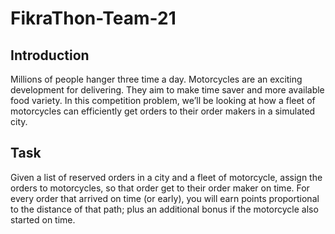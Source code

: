 # FikraThon-Team-21

## Introduction

Millions of people hanger three time a day. Motorcycles are an exciting
development for delivering. They aim to make time saver and more
available food variety.
In this competition problem, we’ll be looking at how a fleet of motorcycles
can efficiently get orders to their order makers in a simulated city.

## Task

Given a list of reserved orders in a city and a fleet of motorcycle, assign
the orders to motorcycles, so that order get to their order maker on time.
For every order that arrived on time (or early), you will earn points
proportional to the distance of that path; plus an additional bonus if the
motorcycle also started on time.
